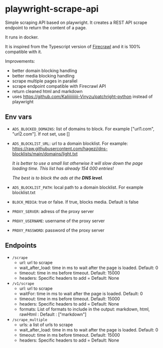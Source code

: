 # playwright-scrape-api

Simple scraping API based on playwright.
It creates a REST API scrape endpoint to return the content of a page.

It runs in docker.

It is inspired from the Typescript version of [Firecrawl](https://github.com/mendableai/firecrawl/tree/main/apps/playwright-service-ts) and it is 100% compatible with it.

Improvements:
* better domain blocking handling
* better media blocking handling
* scrape multiple pages in parallel
* scrape endpoint compatible with Firecrawl API
* return cleaned html and markdown
* uses https://github.com/Kaliiiiiiiiii-Vinyzu/patchright-python instead of playwright

## Env vars
* `ADS_BLOCKED_DOMAINS`: list of domains to block. For example ["url1.com", "url2.com"]. If not set, use []
* `ADS_BLOCKLIST_URL`: url to a domain blocklist. For example: https://raw.githubusercontent.com/hagezi/dns-blocklists/main/domains/light.txt
  
  *It is better to use a small list otherwise it will slow down the page loading time. This list has already 154 000 entries!*
  
  *The best is to block the ads at the **DNS level**.*
  
* `ADS_BLOCKLIST_PATH`: local path to a domain blocklist. For example blocklist.txt
* `BLOCK_MEDIA`: true or false. If true, blocks media. Default is false

* `PROXY_SERVER`: adress of the proxy server
* `PROXY_USERNAME`: username of the proxy server
* `PROXY_PASSWORD`: password of the proxy server

## Endpoints
* `/scrape`
  - url: url to scrape
  - wait_after_load: time in ms to wait after the page is loaded. Default: 0
  - timeout: time in ms before timeout. Default: 15000
  - headers: Specific headers to add = Default: None
* `/v1/scrape`
  - url: url to scrape
  - waitFor: time in ms to wait after the page is loaded. Default: 0
  - timeout: time in ms before timeout. Default: 15000
  - headers: Specific headers to add = Default: None
  - formats: List of formats to include in the output: markdown, html, rawHtml : Default : ["markdown"]
* `/scrape_multiple`
  - urls: a list of urls to scrape
  - wait_after_load: time in ms to wait after the page is loaded. Default: 0
  - timeout: time in ms before timeout. Default: 15000
  - headers: Specific headers to add = Default: None
 
